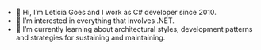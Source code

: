 - 👋 Hi, I’m Letícia Goes and I work as C# developer since 2010.
- 👀 I’m interested in everything that involves .NET.
- 🌱 I’m currently learning about architectural styles, development patterns and strategies for sustaining and maintaining.

<!---
leticiagoes/leticiagoes is a ✨ special ✨ repository because its `README.md` (this file) appears on your GitHub profile.
You can click the Preview link to take a look at your changes.
--->
